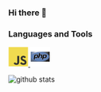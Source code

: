### Hi there 👋

<h3 align="left">Languages and Tools</h3>
  <p align="left">
    <a href="https://developer.mozilla.org/en-US/docs/Web/JavaScript"
      target="_blank">
      <img
        src="https://raw.githubusercontent.com/devicons/devicon/master/icons/javascript/javascript-original.svg"
        alt="javascript" width="40" height="40" />
    </a>
      <a href="https://php.org/" target="_blank">
      <img
        src="https://raw.githubusercontent.com/devicons/devicon/master/icons/php/php-original.svg"
        alt="typescript" width="40" height="40" />
    </a>
  </p>
<p align="left"> 
  <img alt="github stats" height="150px" src="https://github-readme-stats.vercel.app/api?username=Ha-ji-me&theme=synthwave&show_icons=ture" />
</p>
